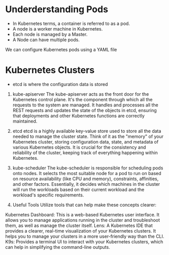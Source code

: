 # Underderstanding Pods
- In Kubernetes terms, a container is referred to as a pod. 
- A node is a worker machine in Kubernetes. 
- Each node is managed by a Master. 
- A Node can have multiple pods. 

We can configure Kubernetes pods using a YAML file

# Kubernetes Clusters
- etcd is where the configuration data is stored 

1. kube-apiserver
The kube-apiserver acts as the front door for the Kubernetes control plane. It's the component through which all the requests to the system are managed. It handles and processes all the REST requests and updates the state of the objects in etcd, ensuring that deployments and other Kubernetes functions are correctly maintained.

2. etcd
etcd is a highly available key-value store used to store all the data needed to manage the cluster state. Think of it as the "memory" of your Kubernetes cluster, storing configuration data, state, and metadata of various Kubernetes objects. It is crucial for the consistency and reliability of the cluster, keeping track of everything happening within Kubernetes.

3. kube-scheduler
The kube-scheduler is responsible for scheduling pods onto nodes. It selects the most suitable node for a pod to run on based on resource availability (like CPU and memory), constraints, affinities, and other factors. Essentially, it decides which machines in the cluster will run the workloads based on their current workload and the workload's specific requirements.

4. Useful Tools
Utilize tools that can help make these concepts clearer:

Kubernetes Dashboard: This is a web-based Kubernetes user interface. It allows you to manage applications running in the cluster and troubleshoot them, as well as manage the cluster itself.
Lens: A Kubernetes IDE that provides a clearer, real-time visualization of your Kubernetes clusters. It helps you to manage your clusters in a more user-friendly way than the CLI.
K9s: Provides a terminal UI to interact with your Kubernetes clusters, which can help in simplifying the command-line outputs.

